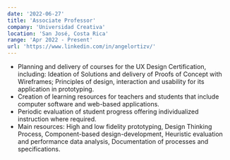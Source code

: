 ```yaml
---
date: '2022-06-27'
title: 'Associate Professor'
company: 'Universidad Creativa'
location: 'San José, Costa Rica'
range: 'Apr 2022 - Present'
url: 'https://www.linkedin.com/in/angelortizv/'
---
```


- Planning and delivery of courses for the UX Design Certification, including: Ideation of Solutions and delivery of Proofs of Concept with Wireframes; Principles of design, interaction and usability for its application in prototyping.
- Creation of learning resources for teachers and students that include computer software and web-based applications.
- Periodic evaluation of student progress offering individualized instruction where required.
- Main resources: High and low fidelity prototyping, Design Thinking Process, Component-based design-development, Heuristic evaluation and performance data analysis, Documentation of processes and specifications.